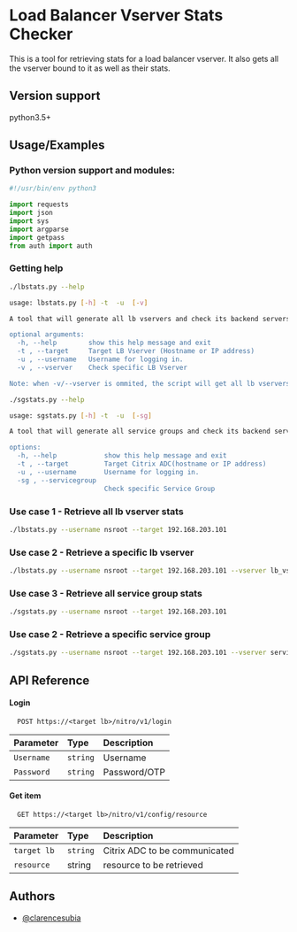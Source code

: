 
# Load Balancer Vserver Stats Checker

This is a tool for retrieving stats for a load balancer vserver. It also gets all the vserver bound to it as well as their stats.

## Version support

python3.5+

## Usage/Examples

### Python version support and modules:
```python
#!/usr/bin/env python3

import requests
import json
import sys
import argparse
import getpass
from auth import auth 
```

### Getting help
```bash
./lbstats.py --help

usage: lbstats.py [-h] -t  -u  [-v]

A tool that will generate all lb vservers and check its backend servers' status.

optional arguments:
  -h, --help        show this help message and exit
  -t , --target     Target LB Vserver (Hostname or IP address)
  -u , --username   Username for logging in.
  -v , --vserver    Check specific LB Vserver

Note: when -v/--vserver is ommited, the script will get all lb vservers.

```
```bash
./sgstats.py --help

usage: sgstats.py [-h] -t  -u  [-sg]

A tool that will generate all service groups and check its backend servers' status.

options:
  -h, --help            show this help message and exit
  -t , --target         Target Citrix ADC(hostname or IP address)
  -u , --username       Username for logging in.
  -sg , --servicegroup
                        Check specific Service Group

```
### Use case 1 - Retrieve all lb vserver stats

```bash
./lbstats.py --username nsroot --target 192.168.203.101
```

### Use case 2 - Retrieve a specific lb vserver

```bash
./lbstats.py --username nsroot --target 192.168.203.101 --vserver lb_vs_server1
```
### Use case 3 - Retrieve all service group stats

```bash
./sgstats.py --username nsroot --target 192.168.203.101
```

### Use case 2 - Retrieve a specific service group

```bash
./sgstats.py --username nsroot --target 192.168.203.101 --vserver servicegroup1
```
## API Reference

#### Login

```http
  POST https://<target lb>/nitro/v1/login
```

| Parameter | Type     | Description                |
| :-------- | :------- | :------------------------- |
| `Username` | `string` | Username |
| `Password`| `string`| Password/OTP|

#### Get item

```http
  GET https://<target lb>/nitro/v1/config/resource
```

| Parameter | Type     | Description                       |
| :-------- | :------- | :-------------------------------- |
| `target lb`      | `string` | Citrix ADC to be communicated |
| `resource` | string| resource to be retrieved|




## Authors

- [@clarencesubia](https://github.com/meliodaaf)
